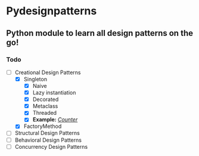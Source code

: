 
Pydesignpatterns
================

## Python module to learn all design patterns on the go!  

### Todo

- [ ] Creational Design Patterns  
  - [x] Singleton
    - [x] Naive
    - [x] Lazy instantiation
    - [x] Decorated
    - [x] Metaclass
    - [x] Threaded
    - [x] **Example:** *[Counter](https://github.com/avidLearnerInProgress/design-patterns/blob/master/pydesignpatterns/creational/singleton_counter.py)*
  - [x] FactoryMethod
- [ ] Structural Design Patterns  
- [ ] Behavioral Design Patterns  
- [ ] Concurrency Design Patterns  

